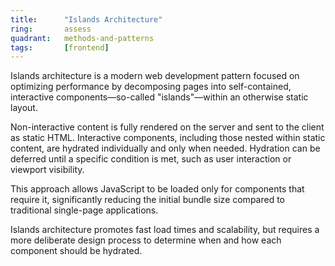 ```yaml
---
title:      "Islands Architecture"
ring:       assess
quadrant:   methods-and-patterns
tags:       [frontend]
---
```


Islands architecture is a modern web development pattern focused on optimizing performance by decomposing pages into self-contained, interactive components—so-called "islands"—within an otherwise static layout.

Non-interactive content is fully rendered on the server and sent to the client as static HTML. Interactive components, including those nested within static content, are hydrated individually and only when needed. Hydration can be deferred until a specific condition is met, such as user interaction or viewport visibility.

This approach allows JavaScript to be loaded only for components that require it, significantly reducing the initial bundle size compared to traditional single-page applications.

Islands architecture promotes fast load times and scalability, but requires a more deliberate design process to determine when and how each component should be hydrated.
